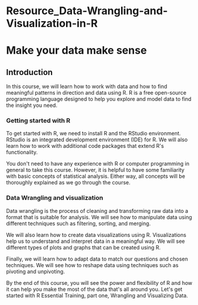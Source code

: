 # Resource_Data-Wrangling-and-Visualization-in-R

# Make your data make sense

## Introduction

In this course, we will learn how to work with data and how to find meaningful patterns in direction and data using R. R is a free open-source programming language designed to help you explore and model data to find the insight you need.

### Getting started with R

To get started with R, we need to install R and the RStudio environment. RStudio is an integrated development environment (IDE) for R. We will also learn how to work with additional code packages that extend R's functionality.

You don't need to have any experience with R or computer programming in general to take this course. However, it is helpful to have some familiarity with basic concepts of statistical analysis. Either way, all concepts will be thoroughly explained as we go through the course.

### Data Wrangling and visualization

Data wrangling is the process of cleaning and transforming raw data into a format that is suitable for analysis. We will see how to manipulate data using different techniques such as filtering, sorting, and merging.

We will also learn how to create data visualizations using R. Visualizations help us to understand and interpret data in a meaningful way. We will see different types of plots and graphs that can be created using R.

Finally, we will learn how to adapt data to match our questions and chosen techniques. We will see how to reshape data using techniques such as pivoting and unpivoting.

By the end of this course, you will see the power and flexibility of R and how it can help you make the most of the data that's all around you. Let's get started with R Essential Training, part one, Wrangling and Visualizing Data.
